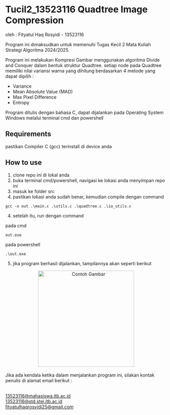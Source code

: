 # Tucil2_13523116 Quadtree Image Compression

oleh : Fityatul Haq Rosyidi - 13523116

Program ini dimaksudkan untuk memenuhi Tugas Kecil 2 Mata Kuliah Strategi Algoritma 2024/2025. 

Program ini melakukan Kompresi Gambar menggunakan algoritma Divide and Conquer dalam bentuk struktur Quadtree. setiap node pada Quadtree memiliki nilai variansi warna yang dihitung berdasarkan 4 metode yang dapat dipilih : 
  - Variance
  - Mean Absolute Value (MAD)
  - Max Pixel Difference
  - Entropy

Program ditulis dengan bahasa C, dapat dijalankan pada Operating System Windows melalui terminal cmd dan powershell

## Requirements
pastikan Compiler C (gcc) terinstall di device anda

## How to use
1. clone repo ini di lokal anda
2. buka terminal cmd/powershell, navigasi ke lokasi anda menyimpan repo ini
3. masuk ke folder src
4. pastikan lokasi anda sudah benar, kemudian compile dengan command

```console
gcc -o out .\main.c .\utils.c .\quadtree.c .\io_utils.c
```

4. setelah itu, run dengan command

pada cmd
```console
out.exe
```

pada powershell
```console
.\out.exe
```

5. jika program berhasil dijalankan, tampilannya akan seperti berikut

<div align="center">
  <img src="https://github.com/user-attachments/assets/a2ac6c76-2b9c-4191-8d0d-bc1a3b0c8650" alt="Contoh Gambar" width="300"/>
</div>


<br>
Jika ada kendala ketika dalam menjalankan program ini, silakan kontak penulis di alamat email berikut : 

<br>13523116@mahasiswa.itb.ac.id
<br>13523116@std.stei.itb.ac.id
<br>fityatulhaqrosyidi25@gmail.com
